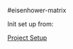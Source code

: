 #eisenhower-matrix

Init set up from:

[Project Setup](https://medium.com/codingthesmartway-com-blog/creating-a-graphql-server-with-node-js-and-express-f6dddc5320e1)

